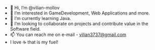 - 👋 Hi, I’m @vilian-mollov
- 👀 I’m interested in GameDevelopment, Web Applications and more.
- 🌱 I’m currently learning Java.
- 💞️ I’m looking to collaborate on projects and contribute value in the Software field.
- 📫 You can reach me on e-mail - vilian3737@gmail.com
- I love :coffee: that is my fuel!

<!---
vilian-mollov/vilian-mollov is a ✨ special ✨ repository because its `README.md` (this file) appears on your GitHub profile.
You can click the Preview link to take a look at your changes.
--->
